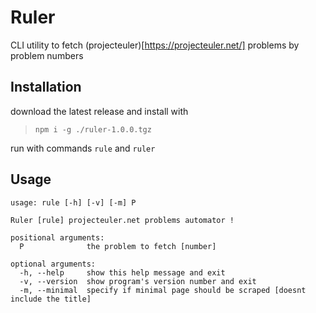 # Ruler

CLI utility to fetch (projecteuler)[https://projecteuler.net/] problems by problem numbers

## Installation

download the latest release and install with

> `npm i -g ./ruler-1.0.0.tgz`

run with commands `rule` and `ruler`

## Usage

```
usage: rule [-h] [-v] [-m] P

Ruler [rule] projecteuler.net problems automator !

positional arguments:
  P              the problem to fetch [number]

optional arguments:
  -h, --help     show this help message and exit
  -v, --version  show program's version number and exit
  -m, --minimal  specify if minimal page should be scraped [doesnt include the title]

```


